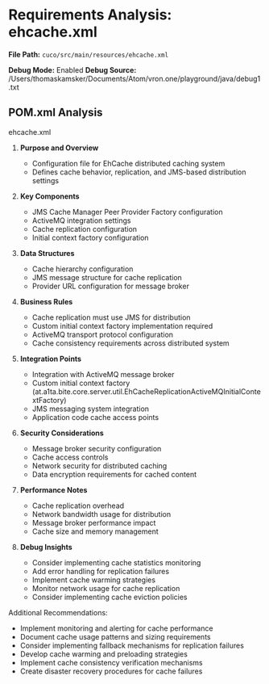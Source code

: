# Requirements Analysis: ehcache.xml

**File Path:** `cuco/src/main/resources/ehcache.xml`

**Debug Mode:** Enabled
**Debug Source:** /Users/thomaskamsker/Documents/Atom/vron.one/playground/java/debug1.txt

## POM.xml Analysis

ehcache.xml

1. **Purpose and Overview**
   - Configuration file for EhCache distributed caching system
   - Defines cache behavior, replication, and JMS-based distribution settings

2. **Key Components**
   - JMS Cache Manager Peer Provider Factory configuration
   - ActiveMQ integration settings
   - Cache replication configuration
   - Initial context factory configuration

3. **Data Structures**
   - Cache hierarchy configuration
   - JMS message structure for cache replication
   - Provider URL configuration for message broker

4. **Business Rules**
   - Cache replication must use JMS for distribution
   - Custom initial context factory implementation required
   - ActiveMQ transport protocol configuration
   - Cache consistency requirements across distributed system

5. **Integration Points**
   - Integration with ActiveMQ message broker
   - Custom initial context factory (at.a1ta.bite.core.server.util.EhCacheReplicationActiveMQInitialContextFactory)
   - JMS messaging system integration
   - Application code cache access points

6. **Security Considerations**
   - Message broker security configuration
   - Cache access controls
   - Network security for distributed caching
   - Data encryption requirements for cached content

7. **Performance Notes**
   - Cache replication overhead
   - Network bandwidth usage for distribution
   - Message broker performance impact
   - Cache size and memory management

8. **Debug Insights**
   - Consider implementing cache statistics monitoring
   - Add error handling for replication failures
   - Implement cache warming strategies
   - Monitor network usage for cache replication
   - Consider implementing cache eviction policies

Additional Recommendations:
- Implement monitoring and alerting for cache performance
- Document cache usage patterns and sizing requirements
- Consider implementing fallback mechanisms for replication failures
- Develop cache warming and preloading strategies
- Implement cache consistency verification mechanisms
- Create disaster recovery procedures for cache failures